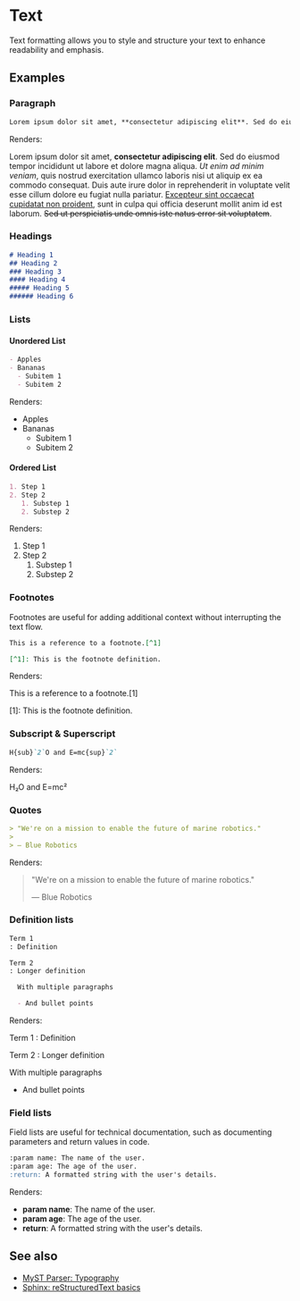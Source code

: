 # Text 

Text formatting allows you to style and structure your text to enhance readability and emphasis.

## Examples

### Paragraph

```md
Lorem ipsum dolor sit amet, **consectetur adipiscing elit**. Sed do eiusmod tempor incididunt ut labore et dolore magna aliqua. *Ut enim ad minim veniam*, quis nostrud exercitation ullamco laboris nisi ut aliquip ex ea commodo consequat. Duis aute irure dolor in reprehenderit in voluptate velit esse cillum dolore eu fugiat nulla pariatur. <u>Excepteur sint occaecat cupidatat non proident</u>, sunt in culpa qui officia deserunt mollit anim id est laborum. ~~Sed ut perspiciatis unde omnis iste natus error sit voluptatem~~.
```

Renders:

Lorem ipsum dolor sit amet, **consectetur adipiscing elit**. Sed do eiusmod tempor incididunt ut labore et dolore magna aliqua. *Ut enim ad minim veniam*, quis nostrud exercitation ullamco laboris nisi ut aliquip ex ea commodo consequat. Duis aute irure dolor in reprehenderit in voluptate velit esse cillum dolore eu fugiat nulla pariatur. <u>Excepteur sint occaecat cupidatat non proident</u>, sunt in culpa qui officia deserunt mollit anim id est laborum. ~~Sed ut perspiciatis unde omnis iste natus error sit voluptatem~~.

### Headings

```md
# Heading 1
## Heading 2
### Heading 3
#### Heading 4
##### Heading 5
###### Heading 6
```

### Lists

#### Unordered List

```md
- Apples
- Bananas
  - Subitem 1
  - Subitem 2
```

Renders:

- Apples
- Bananas
  - Subitem 1
  - Subitem 2

#### Ordered List

```md
1. Step 1
2. Step 2
   1. Substep 1
   2. Substep 2
```

Renders:

1. Step 1
2. Step 2
   1. Substep 1
   2. Substep 2


### Footnotes

Footnotes are useful for adding additional context without interrupting the text flow.

```md
This is a reference to a footnote.[^1]

[^1]: This is the footnote definition.
```

Renders:

This is a reference to a footnote.[1]

[1]: This is the footnote definition.


### Subscript & Superscript

```md
H{sub}`2`O and E=mc{sup}`2`
```

Renders:

H₂O and E=mc²

### Quotes

```md
> "We're on a mission to enable the future of marine robotics."
>
> — Blue Robotics
```

Renders:

> "We're on a mission to enable the future of marine robotics."
>
> — Blue Robotics

### Definition lists

```md
Term 1
: Definition

Term 2
: Longer definition

  With multiple paragraphs

  - And bullet points
```

Renders:

Term 1
: Definition

Term 2
: Longer definition

  With multiple paragraphs

  - And bullet points

### Field lists

Field lists are useful for technical documentation, such as documenting parameters and return values in code.

```md
:param name: The name of the user.
:param age: The age of the user.
:return: A formatted string with the user's details.
```

Renders:

- **param name**: The name of the user.  
- **param age**: The age of the user.  
- **return**: A formatted string with the user's details.

## See also

- [MyST Parser: Typography](https://myst-parser.readthedocs.io/en/latest/syntax/typography.html)
- [Sphinx: reStructuredText basics](https://www.sphinx-doc.org/en/master/usage/restructuredtext/basics.html)
